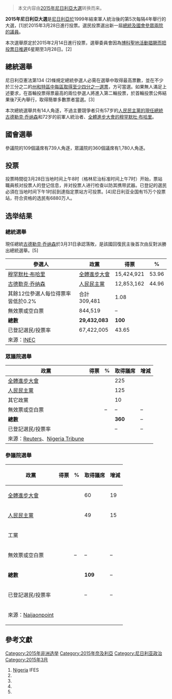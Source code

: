 > 本文内容由[2015年尼日利亞大選](https://zh.wikipedia.org/wiki/2015年尼日利亞大選)转换而来。


**2015年尼日利亞大選**是[尼日利亞於](https://zh.wikipedia.org/wiki/尼日利亞 "wikilink")1999年結束軍人統治後的第5次每隔4年舉行的大選，\[1\]於2015年3月28日進行投票。選民投票選出新一屆[總統及國會參眾兩院的議員](../Page/尼日利亚总统.md "wikilink")。

本次選舉原定於2015年2月14日進行投票，選舉委員會因為[博科聖地活動猖獗而把投票日推遲](https://zh.wikipedia.org/wiki/博科聖地 "wikilink")6星期至3月28日。\[2\]

## 總統選舉

尼日利亞憲法第134 (2)條規定總統參選人必需在選舉中取得最高票數，並在不少於三分之二的[州和](../Page/尼日利亚行政区划.md "wikilink")[特區中每區取得至少四分之一選票](../Page/聯邦首都特區_\(奈及利亞\).md "wikilink")，方可當選。如果無人滿足上述要求，在首輪投票得票最高的兩位參選人將進入第二輪投票，於首輪投票公佈結果後7天內舉行，取得簡單多數票者當選。\[3\]

本次總統選舉共有14人角逐，不過主要競爭者只有57岁的[人民民主黨的現任總統](../Page/人民民主党_\(尼日利亚\).md "wikilink")[古德勒克·乔纳森](../Page/古德勒克·乔纳森.md "wikilink")和72岁的前軍人統治者、[全體進步大會的](https://zh.wikipedia.org/wiki/全體進步大會 "wikilink")[穆罕默杜·布哈里](../Page/穆罕默杜·布哈里.md "wikilink")。

## 國會選舉

參議院的109個議席有739人角逐，眾議院的360個議席有1,780人角逐。

## 投票

投票時間從3月28日当地时间上午8时（格林尼治标准时间上午7时）开始，票站職員核对投票人的登记信息，并对投票人进行检查以防其携带武器。已登記的選民必須在当地时间下午1时前到達指定票站方可投票。\[4\]尼日利亚全国有15万个投票站，符合资格的选民有6880万人。

## 选举结果

### 總統選舉

現任總統[古德勒克·乔纳森](../Page/古德勒克·乔纳森.md "wikilink")於3月31日承認落敗，是該國回復民主後首次由反對派勝出總統選舉。\[5\]

| 參選人                                                                                                                                | 政黨                                                               | 得票         | %     |
| ---------------------------------------------------------------------------------------------------------------------------------- | ---------------------------------------------------------------- | ---------- | ----- |
| [穆罕默杜·布哈里](../Page/穆罕默杜·布哈里.md "wikilink")                                                                                         | [全體進步大會](https://zh.wikipedia.org/wiki/全體進步大會 "wikilink")        | 15,424,921 | 53.96 |
| [古德勒克·乔纳森](../Page/古德勒克·乔纳森.md "wikilink")                                                                                         | [人民民主黨](https://zh.wikipedia.org/wiki/人民民主黨_\(尼日利亞\) "wikilink") | 12,853,162 | 44.96 |
| 其餘12位參選人每位得票率皆低於0.2%                                                                                                               | 合計309,481                                                        | 1.08       |       |
| 無效票或空白票                                                                                                                            | 844,519                                                          | –          |       |
| **總數**                                                                                                                             | **29,432,083**                                                   | **100**    |       |
| 已登記選民/投票率                                                                                                                          | 67,422,005                                                       | 43.65      |       |
| 來源：[INEC](https://web.archive.org/web/20170329051326/http://www.inecnigeria.org/wp-content/uploads/2015/04/summary-of-results.pdf) |                                                                  |            |       |

### 眾議院選舉

| 政黨                                                                                                                                                                                               | 得票 | % | 取得議席    | 增減 |
| ------------------------------------------------------------------------------------------------------------------------------------------------------------------------------------------------ | -- | - | ------- | -- |
| [全體進步大會](https://zh.wikipedia.org/wiki/全體進步大會 "wikilink")                                                                                                                                        |    |   | 225     |    |
| [人民民主黨](https://zh.wikipedia.org/wiki/人民民主黨_\(尼日利亞\) "wikilink")                                                                                                                                 |    |   | 125     |    |
| 其它政黨                                                                                                                                                                                             |    |   | 10      |    |
| 無效票或空白票                                                                                                                                                                                          |    | – | –       | –  |
| **總數**                                                                                                                                                                                           |    |   | **360** | –  |
| 已登記選民/投票率                                                                                                                                                                                        |    |   | –       | –  |
| 來源：[Reuters](http://af.reuters.com/article/nigeriaNews/idAFL5N0X645O20150409)、[Nigeria Tribune](https://web.archive.org/web/20160304132054/http://tribuneonlineng.com/content/apc-clears-jigawa) |    |   |         |    |

### 參議院選舉

<table>
<thead>
<tr class="header">
<th><p>政黨</p></th>
<th><p>得票</p></th>
<th><p>%</p></th>
<th><p>取得議席</p></th>
<th><p>增減</p></th>
</tr>
</thead>
<tbody>
<tr class="odd">
<td><p><a href="https://zh.wikipedia.org/wiki/全體進步大會" title="wikilink">全體進步大會</a></p></td>
<td></td>
<td></td>
<td><p>60</p></td>
<td><p>19</p></td>
</tr>
<tr class="even">
<td><p><a href="https://zh.wikipedia.org/wiki/人民民主黨_(尼日利亞)" title="wikilink">人民民主黨</a></p></td>
<td></td>
<td></td>
<td><p>49</p></td>
<td><p>15</p></td>
</tr>
<tr class="odd">
<td><p>工黨</p></td>
<td></td>
<td></td>
<td></td>
<td></td>
</tr>
<tr class="even">
<td><p>無效票或空白票</p></td>
<td></td>
<td><p>–</p></td>
<td><p>–</p></td>
<td><p>–</p></td>
</tr>
<tr class="odd">
<td><p><strong>總數</strong></p></td>
<td></td>
<td></td>
<td><p><strong>109</strong></p></td>
<td><p>–</p></td>
</tr>
<tr class="even">
<td><p>已登記選民/投票率</p></td>
<td></td>
<td></td>
<td><p>–</p></td>
<td><p>–</p></td>
</tr>
<tr class="odd">
<td><p>來源：<a href="https://web.archive.org/web/20150417024059/http://www.naijaonpoint.com/politics/list-of-nigerias-109-elected-senators-into-the-national-assembly-2015-see-full-list-here.html">Naijaonpoint</a></p></td>
<td></td>
<td></td>
<td></td>
<td></td>
</tr>
</tbody>
</table>

## 參考文獻

[Category:2015年非洲选举](https://zh.wikipedia.org/wiki/Category:2015年非洲选举 "wikilink") [Category:2015年奈及利亞](https://zh.wikipedia.org/wiki/Category:2015年奈及利亞 "wikilink") [Category:尼日利亚政治](https://zh.wikipedia.org/wiki/Category:尼日利亚政治 "wikilink") [Category:2015年3月](https://zh.wikipedia.org/wiki/Category:2015年3月 "wikilink")

1.  [Nigeria](http://www.electionguide.org/countries/id/158/) IFES
2.
3.
4.
5.